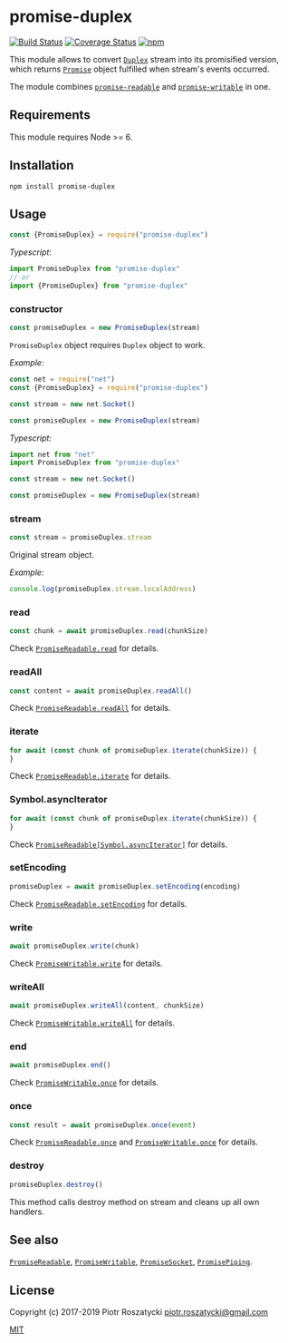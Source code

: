 # promise-duplex

<!-- markdownlint-disable MD013 -->

[![Build Status](https://secure.travis-ci.org/dex4er/js-promise-duplex.svg)](http://travis-ci.org/dex4er/js-promise-duplex) [![Coverage Status](https://coveralls.io/repos/github/dex4er/js-promise-duplex/badge.svg)](https://coveralls.io/github/dex4er/js-promise-duplex) [![npm](https://img.shields.io/npm/v/promise-duplex.svg)](https://www.npmjs.com/package/promise-duplex)

<!-- markdownlint-enable MD013 -->

This module allows to convert
[`Duplex`](https://nodejs.org/api/stream.html#stream_class_stream_duplex) stream
into its promisified version, which returns
[`Promise`](https://developer.mozilla.org/en-US/docs/Web/JavaScript/Reference/Global_Objects/Promise)
object fulfilled when stream's events occurred.

The module combines
[`promise-readable`](https://www.npmjs.com/package/promise-readable) and
[`promise-writable`](https://www.npmjs.com/package/promise-writable) in one.

## Requirements

This module requires Node >= 6.

## Installation

```shell
npm install promise-duplex
```

## Usage

```js
const {PromiseDuplex} = require("promise-duplex")
```

_Typescript_:

```ts
import PromiseDuplex from "promise-duplex"
// or
import {PromiseDuplex} from "promise-duplex"
```

### constructor

```js
const promiseDuplex = new PromiseDuplex(stream)
```

`PromiseDuplex` object requires `Duplex` object to work.

_Example:_

```js
const net = require("net")
const {PromiseDuplex} = require("promise-duplex")

const stream = new net.Socket()

const promiseDuplex = new PromiseDuplex(stream)
```

_Typescript:_

```ts
import net from "net"
import PromiseDuplex from "promise-duplex"

const stream = new net.Socket()

const promiseDuplex = new PromiseDuplex(stream)
```

### stream

```js
const stream = promiseDuplex.stream
```

Original stream object.

_Example:_

```js
console.log(promiseDuplex.stream.localAddress)
```

### read

```js
const chunk = await promiseDuplex.read(chunkSize)
```

Check
[`PromiseReadable.read`](https://www.npmjs.com/package/promise-readable#read)
for details.

### readAll

```js
const content = await promiseDuplex.readAll()
```

Check
[`PromiseReadable.readAll`](https://www.npmjs.com/package/promise-readable#readall)
for details.

### iterate

```js
for await (const chunk of promiseDuplex.iterate(chunkSize)) {
}
```

Check
[`PromiseReadable.iterate`](https://www.npmjs.com/package/promise-readable#iterate)
for details.

### Symbol.asyncIterator

```js
for await (const chunk of promiseDuplex.iterate(chunkSize)) {
}
```

Check
[`PromiseReadable[Symbol.asyncIterator]`](https://www.npmjs.com/package/promise-readable#symbolasynciterator)
for details.

### setEncoding

```js
promiseDuplex = await promiseDuplex.setEncoding(encoding)
```

Check
[`PromiseReadable.setEncoding`](https://www.npmjs.com/package/promise-readable#setencoding)
for details.

### write

```js
await promiseDuplex.write(chunk)
```

Check
[`PromiseWritable.write`](https://www.npmjs.com/package/promise-writable#write)
for details.

### writeAll

```js
await promiseDuplex.writeAll(content, chunkSize)
```

Check
[`PromiseWritable.writeAll`](https://www.npmjs.com/package/promise-writable#writeall)
for details.

### end

```js
await promiseDuplex.end()
```

Check
[`PromiseWritable.once`](https://www.npmjs.com/package/promise-writable#end)
for details.

### once

```js
const result = await promiseDuplex.once(event)
```

Check
[`PromiseReadable.once`](https://www.npmjs.com/package/promise-readable#once)
and
[`PromiseWritable.once`](https://www.npmjs.com/package/promise-writable#once)
for details.

### destroy

```js
promiseDuplex.destroy()
```

This method calls destroy method on stream and cleans up all own handlers.

## See also

[`PromiseReadable`](https://www.npmjs.com/package/promise-readable),
[`PromiseWritable`](https://www.npmjs.com/package/promise-writable),
[`PromiseSocket`](https://www.npmjs.com/package/promise-socket),
[`PromisePiping`](https://www.npmjs.com/package/promise-piping).

## License

Copyright (c) 2017-2019 Piotr Roszatycki <piotr.roszatycki@gmail.com>

[MIT](https://opensource.org/licenses/MIT)
